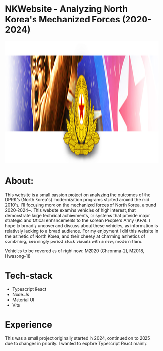 # NKWebsite - Analyzing North Korea's Mechanized Forces (2020-2024)
<p align="center">
    <img width="800" height="400" src="/NKProject/src/Pages/NavBar/image/nkbanner5.png" alt="title">
</p>

# About:
This website is a small passion project on analyzing the outcomes of the DPRK's (North Korea's) modernization programs started around the mid 2010's. I'll focusing more on the mechanized forces of North Korea. 
around 2020-2024~. 
This website examins vehicles of high interest, that demonstrate large technical achievments, or systems that provide major strategic and tatical enhancements to the Korean People's Army (KPA).
I hope to broadly uncover and discuss about these vehicles, as information is relatively lacking to a broad audience. For my enjoyment I did this website in the asthetic of North Korea, and their cheesy at charming asthetics of combining, seemingly period stuck visuals with a new, modern flare. 

Vehicles to be covered as of right now: 
M2020 (Cheonma-2), M2018, Hwasong-18

# Tech-stack
- Typescript React
- Node.Js
- Material UI
- Vite 

# Experience
This was a small project originally started in 2024, continued on to 2025 due to changes in priority. I wanted to explore Typescript React mainly. 
